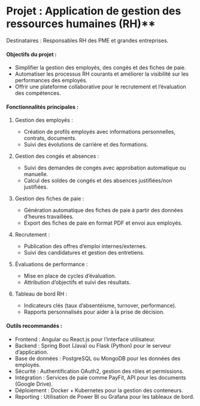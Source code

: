 # Projet : Application de gestion des ressources humaines (RH)**  

Destinataires : Responsables RH des PME et grandes entreprises.  

#### Objectifs du projet :  
- Simplifier la gestion des employés, des congés et des fiches de paie.  
- Automatiser les processus RH courants et améliorer la visibilité sur les performances des employés.  
- Offrir une plateforme collaborative pour le recrutement et l’évaluation des compétences.  

#### Fonctionnalités principales :  
1. Gestion des employés :  
    - Création de profils employés avec informations personnelles, contrats, documents.
    - Suivi des évolutions de carrière et des formations.
     
2. Gestion des congés et absences :  
    - Suivi des demandes de congés avec approbation automatique ou manuelle.
    - Calcul des soldes de congés et des absences justifiées/non justifiées.

3. Gestion des fiches de paie :  
    - Génération automatique des fiches de paie à partir des données d’heures travaillées.
    - Export des fiches de paie en format PDF et envoi aux employés.

4. Recrutement :  
    - Publication des offres d’emploi internes/externes.
    - Suivi des candidatures et gestion des entretiens.

5. Évaluations de performance :  
    - Mise en place de cycles d’évaluation.
    - Attribution d’objectifs et suivi des résultats.

5. Tableau de bord RH :  
    - Indicateurs clés (taux d’absentéisme, turnover, performance).
    - Rapports personnalisés pour aider à la prise de décision.

#### Outils recommandés :  
- Frontend : Angular ou React.js pour l’interface utilisateur.  
- Backend : Spring Boot (Java) ou Flask (Python) pour le serveur d’application.  
- Base de données : PostgreSQL ou MongoDB pour les données des employés.  
- Sécurité : Authentification OAuth2, gestion des rôles et permissions.  
- Intégration : Services de paie comme PayFit, API pour les documents (Google Drive).  
- Déploiement : Docker + Kubernetes pour la gestion des conteneurs.  
- Reporting : Utilisation de Power BI ou Grafana pour les tableaux de bord.
